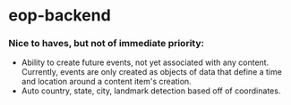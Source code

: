 # eop-backend

### Nice to haves, but not of immediate priority:
* Ability to create future events, not yet associated with any content. Currently, events are only created as objects of data that define a time and location around a content item's creation.
* Auto country, state, city, landmark detection based off of coordinates.